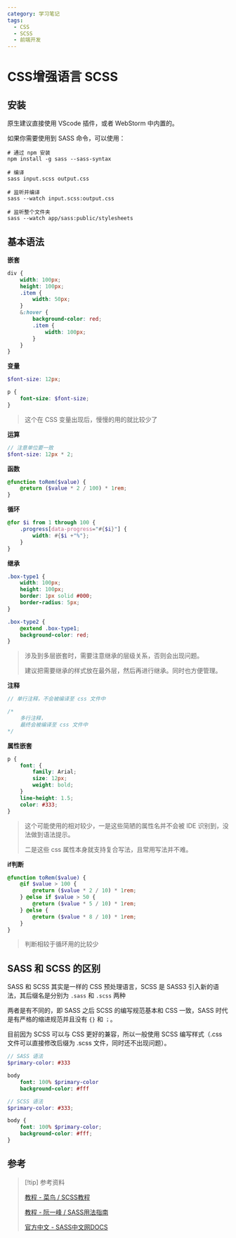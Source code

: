 ```yaml
---
category: 学习笔记
tags:
  - CSS
  - SCSS
  - 前端开发
---
```


# CSS增强语言 SCSS

## 安装 

原生建议直接使用 VScode 插件，或者 WebStorm 中内置的。

如果你需要使用到 SASS 命令，可以使用：

```shell
# 通过 npm 安装
npm install -g sass --sass-syntax

# 编译
sass input.scss output.css

# 监听并编译
sass --watch input.scss:output.css

# 监听整个文件夹
sass --watch app/sass:public/stylesheets
```

## 基本语法

**嵌套**

```scss
div {
    width: 100px;
    height: 100px;
    .item {
        width: 50px;
    }
    &:hover {
        background-color: red;
        .item {
            width: 100px;
        }
    }
}
```

**变量**

```scss
$font-size: 12px;

p {
    font-size: $font-size;
}
```
> 这个在 CSS 变量出现后，慢慢的用的就比较少了

**运算**

```scss
// 注意单位要一致
$font-size: 12px * 2;
```

**函数**

```scss
@function toRem($value) {
	@return ($value * 2 / 100) * 1rem;
}
```

**循环**

```scss
@for $i from 1 through 100 {
    .progress[data-progress="#{$i}"] {
        width: #{$i +"%"};
    }
}
```

**继承**

```scss
.box-type1 {
    width: 100px;
    height: 100px;
    border: 1px solid #000;
    border-radius: 5px;
}

.box-type2 {
    @extend .box-type1;
    background-color: red;
}
```
> 涉及到多层嵌套时，需要注意继承的层级关系，否则会出现问题。
>
> 建议把需要继承的样式放在最外层，然后再进行继承。同时也方便管理。

**注释**

```scss
// 单行注释，不会被编译至 css 文件中

/* 
    多行注释，
    最终会被编译至 css 文件中
*/
```

**属性嵌套**

```scss
p {
    font: {
        family: Arial;
        size: 12px;
        weight: bold;
    }
    line-height: 1.5;
    color: #333;
}
```
> 这个可能使用的相对较少，一是这些简陋的属性名并不会被 IDE 识别到，没法做到语法提示。
>
> 二是这些 css 属性本身就支持复合写法，且常用写法并不难。

**if判断**

```scss
@function toRem($value) {
    @if $value > 100 {
        @return ($value * 2 / 10) * 1rem;
    } @else if $value > 50 {
        @return ($value * 5 / 10) * 1rem;
    } @else {
        @return ($value * 8 / 10) * 1rem;
    }
}
```
> 判断相较于循环用的比较少


## SASS 和 SCSS 的区别

SASS 和 SCSS 其实是一样的 CSS 预处理语言，SCSS 是 SASS3 引入新的语法，其后缀名是分别为 `.sass` 和 `.scss` 两种

两者是有不同的，即 SASS 之后 SCSS 的编写规范基本和 CSS 一致，SASS 时代是有严格的缩进规范并且没有 `{}` 和 `；`。

目前因为 SCSS 可以与 CSS 更好的兼容，所以一般使用 SCSS 编写样式（.css 文件可以直接修改后缀为 .scss 文件，同时还不出现问题）。

```sass
// SASS 语法
$primary-color: #333

body
    font: 100% $primary-color
    background-color: #fff
```

```scss
// SCSS 语法
$primary-color: #333;

body {
    font: 100% $primary-color;
    background-color: #fff;
}
```

## 参考

> [!tip] 参考资料
> 
> [教程 - 菜鸟 / SCSS教程](https://www.runoob.com/sass/sass-tutorial.html)
>
> [教程 - 阮一峰 / SASS用法指南](https://ruanyifeng.com/blog/2012/06/sass.html)
>
> [官方中文 - SASS中文网DOCS](https://www.sass.hk/docs/)